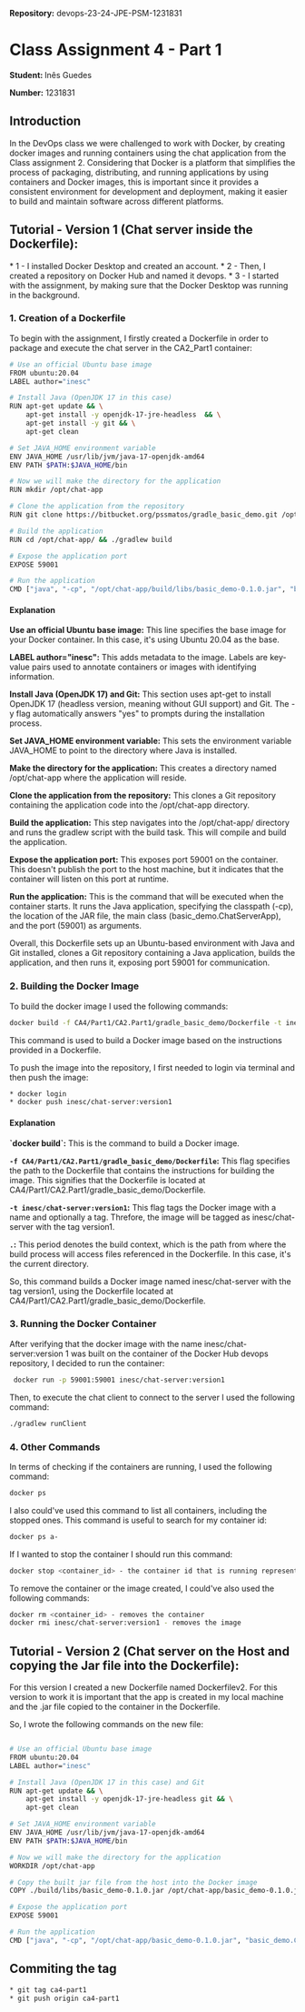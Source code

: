 <strong>Repository:</strong> devops-23-24-JPE-PSM-1231831
 <p></p>

# Class Assignment 4 - Part 1

<p></p>

<strong>Student: </strong>
Inês Guedes
 <p></p>

<strong>Number:</strong>
1231831
<p></p>

<p>
</p>
<p></p>

## Introduction
<p></p>
In the DevOps class we were challenged to work with Docker, by creating docker images and running containers using the chat application from the Class assignment 2.
Considering that Docker is a platform that simplifies the process of packaging, distributing, and running applications by using containers and Docker images, this is important since it provides a consistent environment for development and deployment, making it easier to build and maintain software across different platforms.

<p></p>
<p></p>

## Tutorial - Version 1 (Chat server inside the Dockerfile): 
<p></p>
<p></p>
* 1 - I installed Docker Desktop and created an account.
* 2 - Then, I created a repository on Docker Hub and named it devops.
* 3 - I started with the assignment, by making sure that the Docker Desktop was running in the background.

### 1. Creation of a Dockerfile

<p></p>
To begin with the assignment, I firstly created a Dockerfile in order to package and execute the chat server in the CA2_Part1 container:
<p></p>

```bash
# Use an official Ubuntu base image
FROM ubuntu:20.04
LABEL author="inesc"

# Install Java (OpenJDK 17 in this case)
RUN apt-get update && \
    apt-get install -y openjdk-17-jre-headless  && \
    apt-get install -y git && \
    apt-get clean

# Set JAVA_HOME environment variable
ENV JAVA_HOME /usr/lib/jvm/java-17-openjdk-amd64
ENV PATH $PATH:$JAVA_HOME/bin

# Now we will make the directory for the application
RUN mkdir /opt/chat-app

# Clone the application from the repository
RUN git clone https://bitbucket.org/pssmatos/gradle_basic_demo.git /opt/chat-app

# Build the application
RUN cd /opt/chat-app/ && ./gradlew build

# Expose the application port
EXPOSE 59001

# Run the application
CMD ["java", "-cp", "/opt/chat-app/build/libs/basic_demo-0.1.0.jar", "basic_demo.ChatServerApp", "59001"]
```

<p></p>
<p></p>

#### Explanation
<p></p>

<b>Use an official Ubuntu base image:</b> This line specifies the base image for your Docker container. In this case, it's using Ubuntu 20.04 as the base. <p></p>

<b>LABEL author="inesc":</b> This adds metadata to the image. Labels are key-value pairs used to annotate containers or images with identifying information. <p></p>

<b>Install Java (OpenJDK 17) and Git:</b> This section uses apt-get to install OpenJDK 17 (headless version, meaning without GUI support) and Git. The -y flag automatically answers "yes" to prompts during the installation process. <p></p>

<b>Set JAVA_HOME environment variable:</b> This sets the environment variable JAVA_HOME to point to the directory where Java is installed. <p></p>

<b>Make the directory for the application:</b> This creates a directory named /opt/chat-app where the application will reside. <p></p>

<b>Clone the application from the repository:</b> This clones a Git repository containing the application code into the /opt/chat-app directory. <p></p>

<b>Build the application:</b> This step navigates into the /opt/chat-app/ directory and runs the gradlew script with the build task. This will compile and build the application. <p></p>

<b>Expose the application port:</b> This exposes port 59001 on the container. This doesn't publish the port to the host machine, but it indicates that the container will listen on this port at runtime. <p></p>

<b>Run the application:</b> This is the command that will be executed when the container starts. It runs the Java application, specifying the classpath (-cp), the location of the JAR file, the main class (basic_demo.ChatServerApp), and the port (59001) as arguments. <p></p>

<p></p>

Overall, this Dockerfile sets up an Ubuntu-based environment with Java and Git installed, clones a Git repository containing a Java application, builds the application, and then runs it, exposing port 59001 for communication.

<p></p>
<p></p>

### 2. Building the Docker Image

<p></p>
To build the docker image I used the following commands:
<p></p>

```bash
docker build -f CA4/Part1/CA2.Part1/gradle_basic_demo/Dockerfile -t inesc/chat-server:version1 .

```
<p></p>
This command is used to build a Docker image based on the instructions provided in a Dockerfile. <p></p>
To push the image into the repository, I first needed to login via terminal and then push the image:
<p></p>

```bash
* docker login
* docker push inesc/chat-server:version1

```

<p></p>
<p></p>

#### Explanation
<p></p>
<b>`docker build`:</b> This is the command to build a Docker image.<p></p>

<b>`-f CA4/Part1/CA2.Part1/gradle_basic_demo/Dockerfile`:</b> This flag specifies the path to the Dockerfile that contains the instructions for building the image. This signifies that the Dockerfile is located at CA4/Part1/CA2.Part1/gradle_basic_demo/Dockerfile.<p></p>

<b>`-t inesc/chat-server:version1`:</b> This flag tags the Docker image with a name and optionally a tag. Threfore, the image will be tagged as inesc/chat-server with the tag version1.<p></p>

<b>`.`:</b> This period denotes the build context, which is the path from where the build process will access files referenced in the Dockerfile. In this case, it's the current directory.
<p></p>
<p></p>

So, this command builds a Docker image named inesc/chat-server with the tag version1, using the Dockerfile located at CA4/Part1/CA2.Part1/gradle_basic_demo/Dockerfile.
<p></p>
<p></p>

### 3. Running the Docker Container

<p></p>
After verifying that the docker image with the name inesc/chat-server:version 1 was built on the container of the Docker Hub devops repository, I decided to run the container:
<p></p>

```bash
 docker run -p 59001:59001 inesc/chat-server:version1

```

<p></p>
Then, to execute the chat client to connect to the server I used the following command:
<p></p>


```bash
./gradlew runClient

```

<p></p>
<p></p>

### 4. Other Commands

<p></p>
In terms of checking if the containers are running, I used the following command:
<p></p>

```bash
docker ps

```
<p></p>
I also could've used this command to list all containers, including the stopped ones. This command is useful to search for my container id:
<p></p>

```bash
docker ps a-

```

<p></p>
If I wanted to stop the container I should run this command:
<p></p>

```bash
docker stop <container_id> - the container id that is running represented on my Docker Hub repository.

```

<p></p>
To remove the container or the image created, I could've also used the following commands:
<p></p>

```bash
docker rm <container_id> - removes the container
docker rmi inesc/chat-server:version1 - removes the image

```

<p></p>
<p></p>

## Tutorial - Version 2 (Chat server on the Host and copying the Jar file into the Dockerfile): 
<p></p>
<p></p>
For this version I created a new Dockerfile named Dockerfilev2.
For this version to work it is important that the app is created in my local machine and the .jar file copied to the container in the Dockerfile. <p></p>
So, I wrote the following commands on the new file:
<p></p>

```bash

# Use an official Ubuntu base image
FROM ubuntu:20.04
LABEL author="inesc"

# Install Java (OpenJDK 17 in this case) and Git
RUN apt-get update && \
    apt-get install -y openjdk-17-jre-headless git && \
    apt-get clean

# Set JAVA_HOME environment variable
ENV JAVA_HOME /usr/lib/jvm/java-17-openjdk-amd64
ENV PATH $PATH:$JAVA_HOME/bin

# Now we will make the directory for the application
WORKDIR /opt/chat-app

# Copy the built jar file from the host into the Docker image
COPY ./build/libs/basic_demo-0.1.0.jar /opt/chat-app/basic_demo-0.1.0.jar

# Expose the application port
EXPOSE 59001

# Run the application
CMD ["java", "-cp", "/opt/chat-app/basic_demo-0.1.0.jar", "basic_demo.ChatServerApp", "59001"]

```

<p></p>
<p></p>

## Commiting the tag
<p></p>

```bash
* git tag ca4-part1
* git push origin ca4-part1

```

<p></p>
<p></p>



